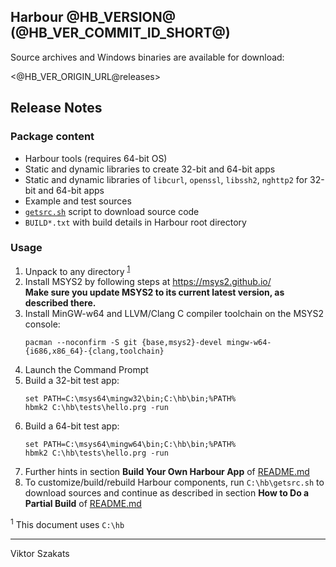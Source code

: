 ## Harbour @HB_VERSION@ (@HB_VER_COMMIT_ID_SHORT@)

Source archives and Windows binaries are available for download:

  <@HB_VER_ORIGIN_URL@releases>

## Release Notes

### Package content

* Harbour tools (requires 64-bit OS)
* Static and dynamic libraries to create 32-bit and 64-bit apps
* Static and dynamic libraries of `libcurl`, `openssl`, `libssh2`, `nghttp2`
  for 32-bit and 64-bit apps
* Example and test sources
* [`getsrc.sh`](https://github.com/vszakats/harbour-core/blob/master/package/getsrc.sh)
  script to download source code
* `BUILD*.txt` with build details in Harbour root directory

### Usage

1. Unpack to any directory <sup>[1](#1)</sup></sup>
2. Install MSYS2 by following steps at <https://msys2.github.io/><br>
   **Make sure you update MSYS2 to its current latest version, as described there.**
3. Install MinGW-w64 and LLVM/Clang C compiler toolchain on the MSYS2 console:
   ```shell
   pacman --noconfirm -S git {base,msys2}-devel mingw-w64-{i686,x86_64}-{clang,toolchain}
   ```
4. Launch the Command Prompt
5. Build a 32-bit test app:
   ```batch
   set PATH=C:\msys64\mingw32\bin;C:\hb\bin;%PATH%
   hbmk2 C:\hb\tests\hello.prg -run
   ```
6. Build a 64-bit test app:
   ```batch
   set PATH=C:\msys64\mingw64\bin;C:\hb\bin;%PATH%
   hbmk2 C:\hb\tests\hello.prg -run
   ```
7. Further hints in section **Build Your Own Harbour App** of
   [README.md](https://github.com/vszakats/harbour-core#build-your-own-harbour-app)
8. To customize/build/rebuild Harbour components, run
   `C:\hb\getsrc.sh` to download sources and continue as described in
   section **How to Do a Partial Build** of
   [README.md](https://github.com/vszakats/harbour-core#how-to-do-a-partial-build)

<a name="1"><sup>1</sup></a> This document uses `C:\hb`<br>

---
Viktor Szakats
